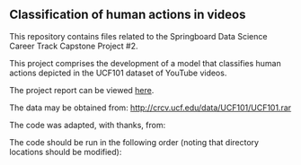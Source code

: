 ## Classification of human actions in videos

This repository contains files related to the Springboard Data Science Career Track Capstone Project #2.

This project comprises the development of a model that classifies human actions depicted in the UCF101 dataset of YouTube videos.

The project report can be viewed [here](https://github.com/adriatic13/springboard/blob/master/dsct_capstone2/Marinovich_Cap2_Final_Report.pdf).

The data may be obtained from:
http://crcv.ucf.edu/data/UCF101/UCF101.rar

The code was adapted, with thanks, from:


The code should be run in the following order (noting that directory locations should be modified):

